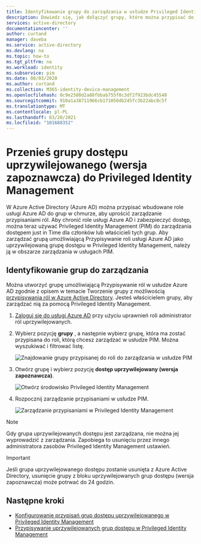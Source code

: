 ```yaml
---
title: Identyfikowanie grupy do zarządzania w usłudze Privileged Identity Management — Azure AD | Microsoft Docs
description: Dowiedz się, jak dołączyć grupy, które można przypisać do ról, aby zarządzać grupami dostępu uprzywilejowanego w Privileged Identity Management (PIM).
services: active-directory
documentationcenter: ''
author: curtand
manager: daveba
ms.service: active-directory
ms.devlang: na
ms.topic: how-to
ms.tgt_pltfrm: na
ms.workload: identity
ms.subservice: pim
ms.date: 08/03/2020
ms.author: curtand
ms.collection: M365-identity-device-management
ms.openlocfilehash: 0c9e2580d2a88fbbab755f0c3df2f923bdc45548
ms.sourcegitcommit: 910a1a38711966cb171050db245fc3b22abc8c5f
ms.translationtype: MT
ms.contentlocale: pl-PL
ms.lasthandoff: 03/20/2021
ms.locfileid: "101688352"
---
```

# <a name="bring-privileged-access-groups-preview-into-privileged-identity-management"></a>Przenieś grupy dostępu uprzywilejowanego (wersja zapoznawcza) do Privileged Identity Management

W Azure Active Directory (Azure AD) można przypisać wbudowane role usługi Azure AD do grup w chmurze, aby uprościć zarządzanie przypisaniami ról. Aby chronić role usługi Azure AD i zabezpieczyć dostęp, można teraz używać Privileged Identity Management (PIM) do zarządzania dostępem just in Time dla członków lub właścicieli tych grup. Aby zarządzać grupą umożliwiającą Przypisywanie roli usługi Azure AD jako uprzywilejowaną grupę dostępu w Privileged Identity Management, należy ją w obszarze zarządzania w usługach PIM.

## <a name="identify-groups-to-manage"></a>Identyfikowanie grup do zarządzania

Można utworzyć grupę umożliwiającą Przypisywanie ról w usłudze Azure AD zgodnie z opisem w temacie Tworzenie grupy z możliwością [przypisywania ról w Azure Active Directory](../roles/groups-create-eligible.md). Jesteś właścicielem grupy, aby zarządzać nią za pomocą Privileged Identity Management.

1. [Zaloguj się do usługi Azure AD](https://aad.portal.azure.com) przy użyciu uprawnień roli administrator ról uprzywilejowanych.
1. Wybierz pozycję **grupy** , a następnie wybierz grupę, która ma zostać przypisana do roli, którą chcesz zarządzać w usłudze PIM. Można wyszukiwać i filtrować listę.

    ![Znajdowanie grupy przypisanej do roli do zarządzania w usłudze PIM](./media/groups-discover-groups/groups-list-in-azure-ad.png)

1. Otwórz grupę i wybierz pozycję **dostęp uprzywilejowany (wersja zapoznawcza)**.

    ![Otwórz środowisko Privileged Identity Management](./media/groups-discover-groups/groups-discover-groups.png)

1. Rozpocznij zarządzanie przypisaniami w usłudze PIM.

    ![Zarządzanie przypisaniami w Privileged Identity Management](./media/groups-discover-groups/groups-bring-under-management.png)

> [!NOTE]
> Gdy grupa uprzywilejowanych dostępu jest zarządzana, nie można jej wyprowadzić z zarządzania. Zapobiega to usunięciu przez innego administratora zasobów Privileged Identity Management ustawień.
>

> [!IMPORTANT]
> Jeśli grupa uprzywilejowanego dostępu zostanie usunięta z Azure Active Directory, usunięcie grupy z bloku uprzywilejowanych grup dostępu (wersja zapoznawcza) może potrwać do 24 godzin. 
>


## <a name="next-steps"></a>Następne kroki

- [Konfigurowanie przypisań grup dostępu uprzywilejowanego w Privileged Identity Management](pim-resource-roles-configure-role-settings.md)
- [Przypisywanie uprzywilejowanych grup dostępu w Privileged Identity Management](pim-resource-roles-assign-roles.md)
